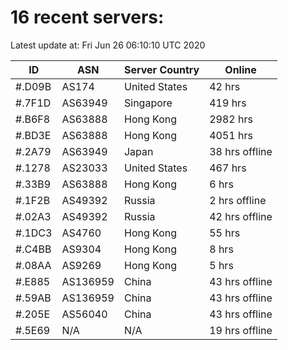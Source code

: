 # 16 recent servers:

Latest update at: Fri Jun 26 06:10:10 UTC 2020

| ID | ASN | Server Country | Online |
| -- | --- | -------------- | ------ |
| #.D09B | AS174 | United States | 42 hrs |
| #.7F1D | AS63949 | Singapore | 419 hrs |
| #.B6F8 | AS63888 | Hong Kong | 2982 hrs |
| #.BD3E | AS63888 | Hong Kong | 4051 hrs |
| #.2A79 | AS63949 | Japan | 38 hrs offline |
| #.1278 | AS23033 | United States | 467 hrs |
| #.33B9 | AS63888 | Hong Kong | 6 hrs |
| #.1F2B | AS49392 | Russia | 2 hrs offline |
| #.02A3 | AS49392 | Russia | 42 hrs offline |
| #.1DC3 | AS4760 | Hong Kong | 55 hrs |
| #.C4BB | AS9304 | Hong Kong | 8 hrs |
| #.08AA | AS9269 | Hong Kong | 5 hrs |
| #.E885 | AS136959 | China | 43 hrs offline |
| #.59AB | AS136959 | China | 43 hrs offline |
| #.205E | AS56040 | China | 43 hrs offline |
| #.5E69 | N/A | N/A | 19 hrs offline |

